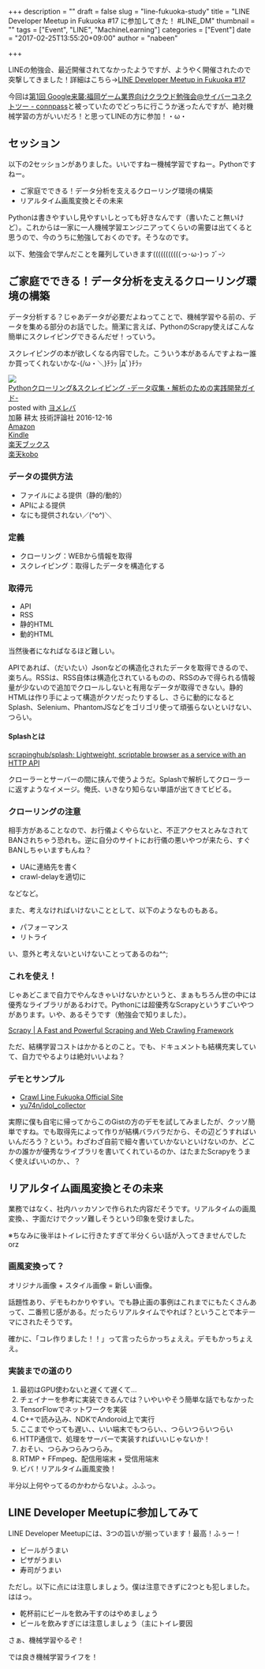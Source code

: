 +++
description = ""
draft = false
slug = "line-fukuoka-study"
title = "LINE Developer Meetup in Fukuoka #17 に参加してきた！ #LINE_DM"
thumbnail = ""
tags = ["Event", "LINE", "MachineLearning"]
categories = ["Event"]
date = "2017-02-25T13:55:20+09:00"
author = "nabeen"

+++

LINEの勉強会、最近開催されてなかったようですが、ようやく開催されたので突撃してきました！詳細はこちら→[LINE Developer Meetup in Fukuoka \#17](https://connpass.com/event/49575/)

今回は[第1回 Google来襲:福岡ゲーム業界向けクラウド勉強会@サイバーコネクトツー \- connpass](https://connpass.com/event/51388/)と被っていたのでどっちに行こうか迷ったんですが、絶対機械学習の方がいいだろ！と思ってLINEの方に参加！・ω・

## セッション
以下の2セッションがありました。いいですねー機械学習ですねー。Pythonですねー。

* ご家庭でできる！データ分析を支えるクローリング環境の構築
* リアルタイム画風変換とその未来

Pythonは書きやすいし見やすいしとっても好きなんです（書いたこと無いけど）。これからは一家に一人機械学習エンジニアってくらいの需要は出てくると思うので、今のうちに勉強しておくのです。そうなのです。

以下、勉強会で学んだことを羅列していきます(((((((((((っ･ω･)っ ﾌﾞｰﾝ

## ご家庭でできる！データ分析を支えるクローリング環境の構築
データ分析する？じゃあデータが必要だよねってことで、機械学習やる前の、データを集める部分のお話でした。簡潔に言えば、PythonのScrapy使えばこんな簡単にスクレイピングできるんだぜ！っていう。

スクレイピングの本が欲しくなる内容でした。こういう本があるんですよねー誰か買ってくれないかな-(/ω・＼)ﾁﾗｯ |дﾟ)ﾁﾗｯ

<div class="cstmreba"><div class="booklink-box"><div class="booklink-image"><a href="http://www.amazon.co.jp/exec/obidos/asin/4774183679/kenixi04-22/" target="_blank" ><img src="https://images-fe.ssl-images-amazon.com/images/I/51IiWeYB-7L._SL160_.jpg" style="border: none;" /></a></div><div class="booklink-info"><div class="booklink-name"><a href="http://www.amazon.co.jp/exec/obidos/asin/4774183679/kenixi04-22/" target="_blank" >Pythonクローリング&スクレイピング -データ収集・解析のための実践開発ガイド-</a><div class="booklink-powered-date">posted with <a href="http://yomereba.com" rel="nofollow" target="_blank">ヨメレバ</a></div></div><div class="booklink-detail">加藤 耕太 技術評論社 2016-12-16    </div><div class="booklink-link2"><div class="shoplinkamazon"><a href="http://www.amazon.co.jp/exec/obidos/asin/4774183679/kenixi04-22/" target="_blank" >Amazon</a></div><div class="shoplinkkindle"><a href="http://www.amazon.co.jp/exec/obidos/ASIN/B01NGWKE0P/kenixi04-22/" target="_blank" >Kindle</a></div><div class="shoplinkrakuten"><a href="https://hb.afl.rakuten.co.jp/hgc/12fd8545.b2d9280e.12fd8546.f36f5475/?pc=http%3A%2F%2Fbooks.rakuten.co.jp%2Frb%2F14559253%2F%3Fscid%3Daf_ich_link_urltxt%26m%3Dhttp%3A%2F%2Fm.rakuten.co.jp%2Fev%2Fbook%2F" target="_blank" >楽天ブックス</a></div><div class="shoplinkrakukobo"><a href="http://hb.afl.rakuten.co.jp/hgc/12fd8545.b2d9280e.12fd8546.f36f5475/?pc=http%3A%2F%2Fbooks.rakuten.co.jp%2Frk%2F017982691c4a3b83a417f0be07bcaf8d%2F%3Fscid%3Daf_ich_link_urltxt%26m%3Dhttp%3A%2F%2Fm.rakuten.co.jp%2Fev%2Fbook%2F" target="_blank" >楽天kobo</a></div>                  	  	  	  	</div></div><div class="booklink-footer"></div></div></div>

### データの提供方法
* ファイルによる提供（静的/動的）
* APIによる提供
* なにも提供されない／(^o^)＼

### 定義
* クローリング：WEBから情報を取得
* スクレイピング：取得したデータを構造化する

### 取得元
* API
* RSS
* 静的HTML
* 動的HTML

当然後者になればなるほど難しい。

APIであれば、（だいたい）Jsonなどの構造化されたデータを取得できるので、楽ちん。RSSは、RSS自体は構造化されているものの、RSSのみで得られる情報量が少ないので追加でクロールしないと有用なデータが取得できない。静的HTMLは作り手によって構造がクソだったりするし、さらに動的になるとSplash、Selenium、PhantomJSなどをゴリゴリ使って頑張らないといけない、つらい。

#### Splashとは
[scrapinghub/splash: Lightweight, scriptable browser as a service with an HTTP API](https://github.com/scrapinghub/splash)

クローラーとサーバーの間に挟んで使うようだ。Splashで解析してクローラーに返すようなイメージ。俺氏、いきなり知らない単語が出てきてビビる。

### クローリングの注意
相手方があることなので、お行儀よくやらないと、不正アクセスとみなされてBANされちゃう恐れも。逆に自分のサイトにお行儀の悪いやつが来たら、すぐBANしちゃいますもんね？

* UAに連絡先を書く
* crawl-delayを適切に

などなど。

また、考えなければいけないこととして、以下のようなものもある。

* パフォーマンス
* リトライ

い、意外と考えないといけないことってあるのね^^;

### これを使え！
じゃあどこまで自力でやんなきゃいけないかというと、まぁもちろん世の中には優秀なライブラリがあるわけで。Pythonには超優秀なScrapyというすごいやつがあります。いや、あるそうです（勉強会で知りました）。

[Scrapy \| A Fast and Powerful Scraping and Web Crawling Framework](https://scrapy.org/)

ただ、結構学習コストはかかるとのこと。でも、ドキュメントも結構充実していて、自力でやるよりは絶対いいよね？

### デモとサンプル
* [Crawl Line Fukuoka Official Site](https://gist.github.com/yu74n/7fca4bc7d7e534c8fc06c346dcbae6a2)
* [yu74n/idol\_collector](https://github.com/yu74n/idol_collector)

実際に僕も自宅に帰ってからこのGistの方のデモを試してみましたが、クッソ簡単ですね。でも取得先によって作りが結構バラバラだから、その辺どうすればいいんだろう？という。わざわざ自前で細々書いていかないといけないのか、どこかの誰かが優秀なライブラリを書いてくれているのか、はたまたScrapyをうまく使えばいいのか、、？

## リアルタイム画風変換とその未来
業務ではなく、社内ハッカソンで作られた内容だそうです。リアルタイムの画風変換、、字面だけでクッソ難しそうという印象を受けました。

※ちなみに後半はトイレに行きたすぎて半分くらい話が入ってきませんでしたorz

### 画風変換って？
オリジナル画像 + スタイル画像 = 新しい画像。

話題性あり、デモもわかりやすい。でも静止画の事例はこれまでにもたくさんあって、二番煎じ感がある。だったらリアルタイムでやれば？ということで本テーマにされたそうです。

確かに、「コレ作りました！！」って言ったらかっちょええ。デモもかっちょええ。

### 実装までの道のり
1. 最初はGPU使わないと遅くて遅くて...
1. チェイナーを参考に実装できるんでは？いやいやそう簡単な話でもなかった
1. TensorFlowでネットワークを実装
1. C++で読み込み、NDKでAndoroid上で実行
1. ここまでやっても遅い、、いい端末でもつらい、、つらいつらいつらい
1. HTTP通信で、処理をサーバーで実装すればいいじゃないか！
1. おそい、つらみつらみつらみ。
1. RTMP + FFmpeg、配信用端末 + 受信用端末
1. ビバ！リアルタイム画風変換！

半分以上何やってるのかわからないよ。ふふっ。

## LINE Developer Meetupに参加してみて
LINE Developer Meetupには、3つの旨いが揃っています！最高！ふぅー！

* ビールがうまい
* ピザがうまい
* 寿司がうまい

ただし。以下に点には注意しましょう。僕は注意できずに2つとも犯しました。ははっ。

* 乾杯前にビールを飲み干すのはやめましょう
* ビールを飲みすぎには注意しましょう（主にトイレ要因

さぁ、機械学習やるぞ！

では良き機械学習ライフを！
